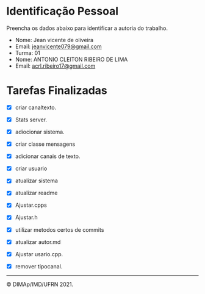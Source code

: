 # Identificação Pessoal

Preencha os dados abaixo para identificar a autoria do trabalho.

- Nome: Jean vicente de oliveira
- Email: jeanvicente079@gmail.com
- Turma: 01
- Nome: ANTONIO CLEITON RIBEIRO DE LIMA
- Email: acrl.ribeiro17@gmail.com
# Tarefas Finalizadas
- [x] criar canaltexto.
- [x] Stats server. 
- [x] adiocionar sistema.
- [x] criar classe mensagens 
- [x] adicionar canais de texto. 
- [x] criar usuario
- [x] atualizar sistema
- [x] atualizar readme 
- [x] Ajustar.cpps
- [x] Ajustar.h 
- [x] utilizar metodos certos de commits
- [x] atualizar autor.md
- [x] Ajustar usario.cpp.
- [x] remover tipocanal.



--------
&copy; DIMAp/IMD/UFRN 2021.
